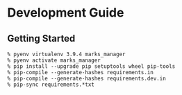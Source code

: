 # Development Guide

## Getting Started

```
% pyenv virtualenv 3.9.4 marks_manager
% pyenv activate marks_manager
% pip install --upgrade pip setuptools wheel pip-tools
% pip-compile --generate-hashes requirements.in
% pip-compile --generate-hashes requirements.dev.in
% pip-sync requirements.*txt
```

